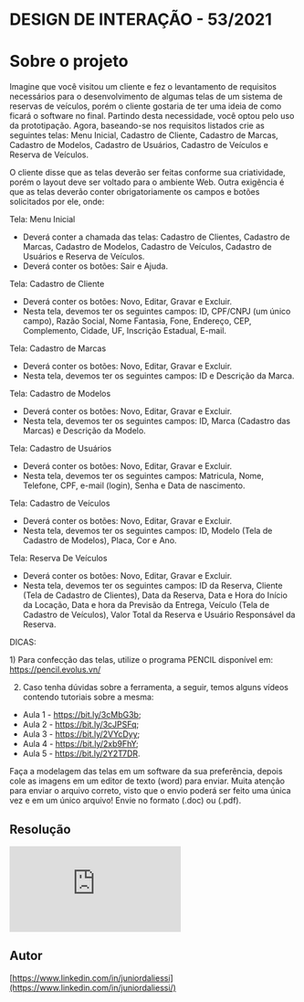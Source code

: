 # DESIGN DE INTERAÇÃO - 53/2021

# Sobre o projeto

Imagine que você visitou um cliente e fez o levantamento de requisitos necessários para o desenvolvimento de algumas telas de um sistema de reservas de veículos, porém o cliente gostaria de ter uma ideia de como ficará o software no final. Partindo desta necessidade, você optou pelo uso da prototipação. Agora, baseando-se nos requisitos listados crie as seguintes telas: Menu Inicial, Cadastro de Cliente, Cadastro de Marcas, Cadastro de Modelos, Cadastro de Usuários, Cadastro de Veículos e Reserva de Veículos.

O cliente disse que as telas deverão ser feitas conforme sua criatividade, porém o layout deve ser voltado para o ambiente Web. Outra exigência é que as telas deverão conter obrigatoriamente os campos e botões solicitados por ele, onde:
​

Tela: Menu Inicial
- Deverá conter a chamada das telas: Cadastro de Clientes, Cadastro de Marcas, Cadastro de Modelos, Cadastro de Veículos, Cadastro de Usuários e Reserva de Veículos.
- Deverá conter os botões: Sair e Ajuda.

Tela: Cadastro de Cliente

- Deverá conter os botões: Novo, Editar, Gravar e Excluir.
- Nesta tela, devemos ter os seguintes campos:  ID, CPF/CNPJ (um único campo), Razão Social, Nome Fantasia, Fone, Endereço, CEP, Complemento, Cidade, UF, Inscrição Estadual, E-mail.


Tela: Cadastro de Marcas
- Deverá conter os botões: Novo, Editar, Gravar e Excluir.
- Nesta tela, devemos ter os seguintes campos:  ID e Descrição da Marca.
 

Tela: Cadastro de Modelos

- Deverá conter os botões: Novo, Editar, Gravar e Excluir.
- Nesta tela, devemos ter os seguintes campos:  ID, Marca (Cadastro das Marcas) e Descrição da Modelo.


​Tela: Cadastro de Usuários
- Deverá conter os botões: Novo, Editar, Gravar e Excluir.
- Nesta tela, devemos ter os seguintes campos:  Matricula, Nome, Telefone, CPF, e-mail (login), Senha e Data de nascimento.


Tela: Cadastro de Veículos

- Deverá conter os botões: Novo, Editar, Gravar e Excluir.
- Nesta tela, devemos ter os seguintes campos:  ID, Modelo (Tela de Cadastro de Modelos), Placa, Cor e Ano.
​

Tela: Reserva De Veículos

- Deverá conter os botões: Novo, Editar, Gravar e Excluir.
- Nesta tela, devemos ter os seguintes campos:  ID da Reserva, Cliente (Tela de Cadastro de Clientes), Data da Reserva, Data e Hora do Início da Locação, Data e hora da Previsão da Entrega, Veículo (Tela de Cadastro de Veículos), Valor Total da Reserva e Usuário Responsável da Reserva.


DICAS:

​1) Para confecção das telas, utilize o programa PENCIL disponível em: https://pencil.evolus.vn/

2) Caso tenha dúvidas sobre a ferramenta, a seguir, temos alguns vídeos contendo tutoriais sobre a mesma:
- Aula 1 - https://bit.ly/3cMbG3b;
- Aula 2 - https://bit.ly/3cJPSFq;
- Aula 3 - https://bit.ly/2VYcDyy;
- Aula 4 - https://bit.ly/2xb9FhY;
- Aula 5 - https://bit.ly/2Y2T7DR.

Faça a modelagem das telas em um software da sua preferência, depois cole as imagens em um editor de texto (word) para enviar. Muita atenção para enviar o arquivo correto, visto que o envio poderá ser feito uma única vez e em um único arquivo! Envie no formato (.doc) ou (.pdf).

## Resolução
![Clique aqui para ver o algorítmo da atívidade](https://github.com/JuniorDaliessi/Cursos/blob/master/Analise_e_Desenvolvimento_de_Sistemas_UniCesumar_2021/4%20ALGORITMOS%20E%20L%C3%93GICA%20DE%20PROGRAMA%C3%87%C3%83O%20II/mapa/MAPA%20-%20ALGOR%C3%8DTMOS%20E%20L%C3%93GICA%20DE%20PROGRAMA%C3%87%C3%83O%20II%20-%20522021%20-%20Copia.c)



## Autor
[https://www.linkedin.com/in/juniordaliessi](https://www.linkedin.com/in/juniordaliessi/)














